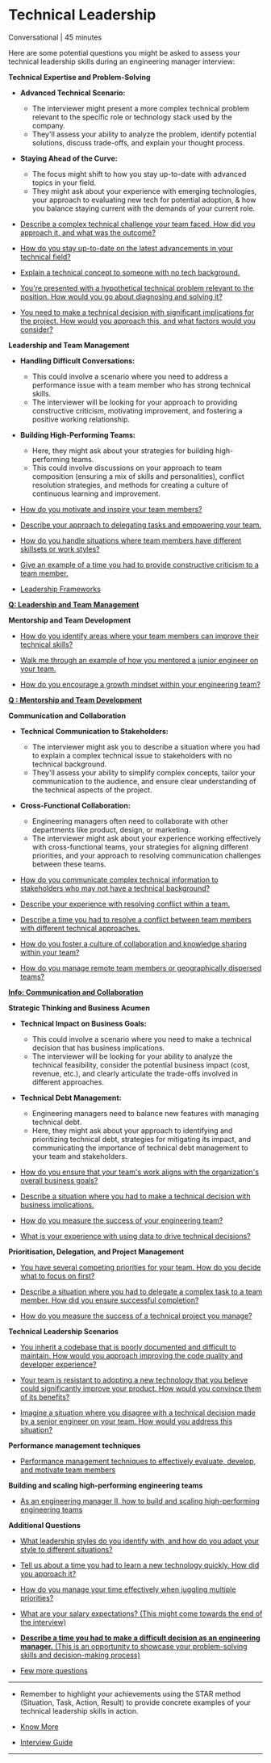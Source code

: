 # Technical Leadership

Conversational | 45 minutes

Here are some potential questions you might be asked to assess your technical leadership skills during an engineering manager interview:

**Technical Expertise and Problem-Solving**

- **Advanced Technical Scenario:**
    - The interviewer might present a more complex technical problem relevant to the specific role or technology stack used by the company.
    - They'll assess your ability to analyze the problem, identify potential solutions, discuss trade-offs, and explain your thought process.
- **Staying Ahead of the Curve:**
    - The focus might shift to how you stay up-to-date with advanced topics in your field.
    - They might ask about your experience with emerging technologies, your approach to evaluating new tech for potential adoption, & how you balance staying current with the demands of your current role.

- [Describe a complex technical challenge your team faced. How did you approach it, and what was the outcome?](https://github.com/swapnull-in/technical-leadership-interview/blob/main/Technical%20Expertise%20and%20Problem-Solving/Describe_a_complex_technical_challenge_your_team_faced._how_did_you_approach_it_and_what_was_the_outcome.pdf)

- [How do you stay up-to-date on the latest advancements in your technical field?](https://github.com/swapnull-in/technical-leadership-interview/blob/main/Technical%20Expertise%20and%20Problem-Solving/How_do_you_stay_up-to-date_on_the_latest_advancements_in_your_technical_field.pdf)

- [Explain a technical concept to someone with no tech background.](https://github.com/swapnull-in/technical-leadership-interview/blob/main/Technical%20Expertise%20and%20Problem-Solving/Explain_a_technical_concept_to_someone_with_no_tech_background..pdf)

- [You're presented with a hypothetical technical problem relevant to the position. How would you go about diagnosing and solving it?](https://github.com/swapnull-in/technical-leadership-interview/blob/main/Technical%20Expertise%20and%20Problem-Solving/Youre_presented_with_a_hypothetical_technical_problem_relevant_to_the_position._how_would_you_go_about_diagnosing_and_solving_it.pdf)

- [You need to make a technical decision with significant implications for the project. How would you approach this, and what factors would you consider?](https://github.com/swapnull-in/technical-leadership-interview/blob/main/Technical%20Expertise%20and%20Problem-Solving/You_need_to_make_a_technical_decision_with_significant_implications_for_the_project._how_would_you_approach_this_and_what_factors_would_you_consider.pdf)

**Leadership and Team Management**

- **Handling Difficult Conversations:**
    - This could involve a scenario where you need to address a performance issue with a team member who has strong technical skills.
    - The interviewer will be looking for your approach to providing constructive criticism, motivating improvement, and fostering a positive working relationship.
- **Building High-Performing Teams:**
    - Here, they might ask about your strategies for building high-performing teams.
    - This could involve discussions on your approach to team composition (ensuring a mix of skills and personalities), conflict resolution strategies, and methods for creating a culture of continuous learning and improvement.

- [How do you motivate and inspire your team members?](https://www.notion.so/How-do-you-motivate-and-inspire-your-team-members-bd60bef80fed441588d40cda52e83837?pvs=21)

- [Describe your approach to delegating tasks and empowering your team.](https://www.notion.so/Describe-your-approach-to-delegating-tasks-and-empowering-your-team-81a5d9a74f8f4646b3a124721f01ddad?pvs=21)

- [How do you handle situations where team members have different skillsets or work styles?](https://www.notion.so/How-do-you-handle-situations-where-team-members-have-different-skillsets-or-work-styles-6c9f8cf73d6b41389e401d3c2f282718?pvs=21)

- [Give an example of a time you had to provide constructive criticism to a team member.](https://www.notion.so/Give-an-example-of-a-time-you-had-to-provide-constructive-criticism-to-a-team-member-94bc457ebd6f40d2a6c196c92a932bd2?pvs=21)

- [Leadership Frameworks ](https://www.notion.so/Leadership-Frameworks-1ea08ef9eb914e948d8b43ceea218dbb?pvs=21)

[**Q: Leadership and Team Management**](https://www.notion.so/Q-Leadership-and-Team-Management-23c9a3283ed747d29a331f3095bdf0fc?pvs=21)

**Mentorship and Team Development**

- [How do you identify areas where your team members can improve their technical skills?](https://www.notion.so/How-do-you-identify-areas-where-your-team-members-can-improve-their-technical-skills-3550f9e88e9c4cb4a7d461e72bbd75f7?pvs=21)

- [Walk me through an example of how you mentored a junior engineer on your team.](https://www.notion.so/Walk-me-through-an-example-of-how-you-mentored-a-junior-engineer-on-your-team-e9dca7c5d591460c8a778f5a2f77cf95?pvs=21)

- [How do you encourage a growth mindset within your engineering team?](https://www.notion.so/How-do-you-encourage-a-growth-mindset-within-your-engineering-team-635eaff70c6c46a8afdecb312d3a6fa4?pvs=21)

[**Q : Mentorship and Team Development**](https://www.notion.so/Q-Mentorship-and-Team-Development-57028c2c9c7444c5949ed55e90ffb101?pvs=21)

**Communication and Collaboration**

- **Technical Communication to Stakeholders:**
    - The interviewer might ask you to describe a situation where you had to explain a complex technical issue to stakeholders with no technical background.
    - They'll assess your ability to simplify complex concepts, tailor your communication to the audience, and ensure clear understanding of the technical aspects of the project.
- **Cross-Functional Collaboration:**
    - Engineering managers often need to collaborate with other departments like product, design, or marketing.
    - The interviewer might ask about your experience working effectively with cross-functional teams, your strategies for aligning different priorities, and your approach to resolving communication challenges between these teams.

- [How do you communicate complex technical information to stakeholders who may not have a technical background?](https://www.notion.so/How-do-you-communicate-complex-technical-information-to-stakeholders-who-may-not-have-a-technical-ba-ed75078b41d542afae290accc7d38a2f?pvs=21)

- [Describe your experience with resolving conflict within a team.](https://www.notion.so/Describe-your-experience-with-resolving-conflict-within-a-team-670e566b93d54624bcae22d48000b150?pvs=21)

- [Describe a time you had to resolve a conflict between team members with different technical approaches.](https://www.notion.so/Describe-a-time-you-had-to-resolve-a-conflict-between-team-members-with-different-technical-approach-89cae6d731694d17bde31857024939d4?pvs=21)

- [How do you foster a culture of collaboration and knowledge sharing within your team?](https://www.notion.so/How-do-you-foster-a-culture-of-collaboration-and-knowledge-sharing-within-your-team-151b362698b9448ab4672b3c4bc18253?pvs=21)

- [How do you manage remote team members or geographically dispersed teams?](https://www.notion.so/How-do-you-manage-remote-team-members-or-geographically-dispersed-teams-ea1bca00b61449928c2e7ce305f7dc4f?pvs=21)

[**Info: Communication and Collaboration**](https://www.notion.so/Info-Communication-and-Collaboration-e6a0c9676c124ac48bda79822fb2bafa?pvs=21)

**Strategic Thinking and Business Acumen**

- **Technical Impact on Business Goals:**
    - This could involve a scenario where you need to make a technical decision that has business implications.
    - The interviewer will be looking for your ability to analyze the technical feasibility, consider the potential business impact (cost, revenue, etc.), and clearly articulate the trade-offs involved in different approaches.
- **Technical Debt Management:**
    - Engineering managers need to balance new features with managing technical debt.
    - Here, they might ask about your approach to identifying and prioritizing technical debt, strategies for mitigating its impact, and communicating the importance of technical debt management to your team and stakeholders.

- [How do you ensure that your team's work aligns with the organization's overall business goals?](https://www.notion.so/How-do-you-ensure-that-your-team-s-work-aligns-with-the-organization-s-overall-business-goals-15449204ff544cf29cce6c94f950a335?pvs=21)

- [Describe a situation where you had to make a technical decision with business implications.](https://www.notion.so/Describe-a-situation-where-you-had-to-make-a-technical-decision-with-business-implications-173d53e59408411b8420780e8ed53ed4?pvs=21)

- [How do you measure the success of your engineering team?](https://www.notion.so/How-do-you-measure-the-success-of-your-engineering-team-32dd3808b6ae44aca07021f3e46cbd1f?pvs=21)

- [What is your experience with using data to drive technical decisions?](https://www.notion.so/What-is-your-experience-with-using-data-to-drive-technical-decisions-eac6e5350236445489779f85b47dc404?pvs=21)

**Prioritisation, Delegation, and Project Management**

- [You have several competing priorities for your team. How do you decide what to focus on first?](https://www.notion.so/You-have-several-competing-priorities-for-your-team-How-do-you-decide-what-to-focus-on-first-6c3797dcc20243e880027d060b52564e?pvs=21)

- [Describe a situation where you had to delegate a complex task to a team member. How did you ensure successful completion?](https://www.notion.so/Describe-a-situation-where-you-had-to-delegate-a-complex-task-to-a-team-member-How-did-you-ensure-s-505aede332194d4b9b518f742f5a50a8?pvs=21)

- [How do you measure the success of a technical project you manage?](https://www.notion.so/How-do-you-measure-the-success-of-a-technical-project-you-manage-1ec7e7ab7e474a9a9773cc28b83c1c4b?pvs=21)

**Technical Leadership Scenarios**

- [You inherit a codebase that is poorly documented and difficult to maintain. How would you approach improving the code quality and developer experience?](https://www.notion.so/You-inherit-a-codebase-that-is-poorly-documented-and-difficult-to-maintain-How-would-you-approach-i-c62669f836de40eb968e41f7cb0cdf44?pvs=21)

 - [Your team is resistant to adopting a new technology that you believe could significantly improve your product. How would you convince them of its benefits?](https://www.notion.so/Your-team-is-resistant-to-adopting-a-new-technology-that-you-believe-could-significantly-improve-you-777fa3030b6f4e54bde7620a8e1612c8?pvs=21)

 - [Imagine a situation where you disagree with a technical decision made by a senior engineer on your team. How would you address this situation?](https://www.notion.so/Imagine-a-situation-where-you-disagree-with-a-technical-decision-made-by-a-senior-engineer-on-your-t-96051e0fadeb42a09df2cfde027ed2be?pvs=21)

**Performance management techniques**

- [Performance management techniques to effectively evaluate, develop, and motivate team members ](https://www.notion.so/Performance-management-techniques-to-effectively-evaluate-develop-and-motivate-team-members-32bac0e75adb41e38c8b34536946f55e?pvs=21)

**Building and scaling high-performing engineering teams**

- [As an engineering manager II, how to build and scaling high-performing engineering teams ](https://www.notion.so/As-an-engineering-manager-II-how-to-build-and-scaling-high-performing-engineering-teams-c9282eeace0a471bbb2c8ba091170f80?pvs=21)

**Additional Questions**

- [What leadership styles do you identify with, and how do you adapt your style to different situations?](https://www.notion.so/What-leadership-styles-do-you-identify-with-and-how-do-you-adapt-your-style-to-different-situations-8454f2c63cbf4beb8926267ff0538558?pvs=21)

- [Tell us about a time you had to learn a new technology quickly. How did you approach it?](https://www.notion.so/Tell-us-about-a-time-you-had-to-learn-a-new-technology-quickly-How-did-you-approach-it-2553619fdd4f4e94b4d8212415b313c9?pvs=21)

- [How do you manage your time effectively when juggling multiple priorities?](https://www.notion.so/How-do-you-manage-your-time-effectively-when-juggling-multiple-priorities-61a1cf2a21dc46618b5b97aecfa6401e?pvs=21)

- [What are your salary expectations? (This might come towards the end of the interview)](https://www.notion.so/What-are-your-salary-expectations-This-might-come-towards-the-end-of-the-interview-e4f20155b32a41799da4c43c2e201d22?pvs=21)

- [**Describe a time you had to make a difficult decision as an engineering manager.** (This is an opportunity to showcase your problem-solving skills and decision-making process)](https://www.notion.so/Describe-a-time-you-had-to-make-a-difficult-decision-as-an-engineering-manager-This-is-an-opportun-98802d9567534736bc383fad37d5bde2?pvs=21)

- [Few more questions](https://www.notion.so/Few-more-questions-744818f8ba2e4c5796b59dcc94f41e24?pvs=21)

---

- Remember to  highlight your achievements using the STAR method (Situation, Task, Action, Result)  to  provide concrete examples of your technical leadership skills in action.

- [Know More](https://www.notion.so/Know-More-cbde4f7d146542d08f455438f00144dc?pvs=21)

- [Interview Guide](https://www.notion.so/Interview-Guide-b31c09b5db1641b981f9736eaf454a9c?pvs=21)

---

